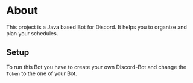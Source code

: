 # About
This project is a Java based Bot for Discord. It helps you to organize and plan your schedules.

## Setup
To run this Bot you have to create your own Discord-Bot and change the ```Token``` to the one of your Bot.
